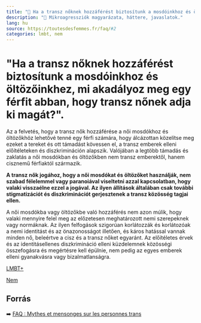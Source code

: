 ```yaml
---
title: "🚫 Ha a transz nőknek hozzáférést biztosítunk a mosdóinkhoz és öltözőinkhez, mi akadályoz meg egy férfit abban, hogy transz nőnek adja ki magát?"
description: "🚫 Mikroagressziók magyarázata, háttere, javaslatok."
lang: hu
source: https://toutesdesfemmes.fr/faq/#2
categories: lmbt, nem
---
```


<div class="wiki-content agression-title">

# "Ha a transz nőknek hozzáférést biztosítunk a mosdóinkhoz és öltözőinkhez, mi akadályoz meg egy férfit abban, hogy transz nőnek adja ki magát?".

Az a felvetés, hogy a transz nők hozzáférése a női mosdókhoz és öltözőkhöz lehetővé tenné egy férfi számára, hogy álcázottan közelítse meg ezeket a tereket és ott támadást kövessen el, a transz emberek elleni előítéleteken és diszkrimináción alapszik. Valójában a legtöbb támadás és zaklatás a női mosdókban és öltözőkben nem transz emberektől, hanem cisznemű férfiaktól származik.

**A transz nők jogához, hogy a női mosdókat és öltözőket használják, nem szabad félelemmel vagy paranoiával viseltetni azzal kapcsolatban, hogy valaki visszaélne ezzel a jogával. Az ilyen állítások általában csak további stigmatizációt és diszkriminációt gerjesztenek a transz közösség tagjai ellen.**

A női mosdókba vagy öltözőkbe való hozzáférés nem azon múlik, hogy valaki mennyire felel meg az előzetesen meghatározott nemi szerepeknek vagy normáknak. Az ilyen felfogások szigorúan korlátozzák és korlátozóak a nemi identitást és az önazonosságot illetően, és káros hatással vannak minden nő, beleértve a cisz és a transz nőket egyaránt. Az előítéletes érvek és az identitásellenes diszkrimináció elleni küzdelemnek közösségi összefogásra és megértésre kell épülnie, nem pedig az egyes emberek elleni gyanakvásra vagy bizalmatlanságra.

<div class="categories">

[LMBT+](/#/entry?id=lmbt)

[Nem](/#/entry?id=nem)

</div>

## Forrás

➡️ [FAQ : Mythes et mensonges sur les personnes trans](https://toutesdesfemmes.fr/faq-mythes-et-mensonges-sur-les-personnes-trans/)

</div>